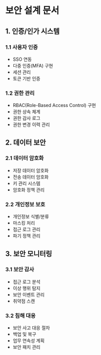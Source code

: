 # 보안 설계 문서

## 1. 인증/인가 시스템

### 1.1 사용자 인증
- SSO 연동
- 다중 인증(MFA) 구현
- 세션 관리
- 토큰 기반 인증

### 1.2 권한 관리
- RBAC(Role-Based Access Control) 구현
- 권한 상속 체계
- 권한 감사 로그
- 권한 변경 이력 관리

## 2. 데이터 보안

### 2.1 데이터 암호화
- 저장 데이터 암호화
- 전송 데이터 암호화
- 키 관리 시스템
- 암호화 정책 관리

### 2.2 개인정보 보호
- 개인정보 식별/분류
- 마스킹 처리
- 접근 로그 관리
- 파기 정책 관리

## 3. 보안 모니터링

### 3.1 보안 감사
- 접근 로그 분석
- 이상 행위 탐지
- 보안 이벤트 관리
- 취약점 스캔

### 3.2 침해 대응
- 보안 사고 대응 절차
- 백업 및 복구
- 업무 연속성 계획
- 보안 패치 관리